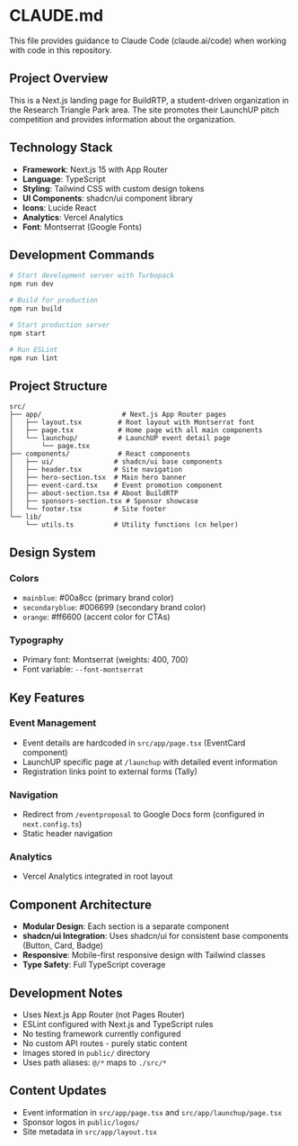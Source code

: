 # CLAUDE.md

This file provides guidance to Claude Code (claude.ai/code) when working with code in this repository.

## Project Overview

This is a Next.js landing page for BuildRTP, a student-driven organization in the Research Triangle Park area. The site promotes their LaunchUP pitch competition and provides information about the organization.

## Technology Stack

- **Framework**: Next.js 15 with App Router
- **Language**: TypeScript
- **Styling**: Tailwind CSS with custom design tokens
- **UI Components**: shadcn/ui component library
- **Icons**: Lucide React
- **Analytics**: Vercel Analytics
- **Font**: Montserrat (Google Fonts)

## Development Commands

```bash
# Start development server with Turbopack
npm run dev

# Build for production
npm run build

# Start production server
npm start

# Run ESLint
npm run lint
```

## Project Structure

```
src/
├── app/                    # Next.js App Router pages
│   ├── layout.tsx         # Root layout with Montserrat font
│   ├── page.tsx           # Home page with all main components
│   └── launchup/          # LaunchUP event detail page
│       └── page.tsx
├── components/            # React components
│   ├── ui/               # shadcn/ui base components
│   ├── header.tsx        # Site navigation
│   ├── hero-section.tsx  # Main hero banner
│   ├── event-card.tsx    # Event promotion component
│   ├── about-section.tsx # About BuildRTP
│   ├── sponsors-section.tsx # Sponsor showcase
│   └── footer.tsx        # Site footer
└── lib/
    └── utils.ts          # Utility functions (cn helper)
```

## Design System

### Colors
- `mainblue`: #00a8cc (primary brand color)
- `secondaryblue`: #006699 (secondary brand color)  
- `orange`: #ff6600 (accent color for CTAs)

### Typography
- Primary font: Montserrat (weights: 400, 700)
- Font variable: `--font-montserrat`

## Key Features

### Event Management
- Event details are hardcoded in `src/app/page.tsx` (EventCard component)
- LaunchUP specific page at `/launchup` with detailed event information
- Registration links point to external forms (Tally)

### Navigation
- Redirect from `/eventproposal` to Google Docs form (configured in `next.config.ts`)
- Static header navigation

### Analytics
- Vercel Analytics integrated in root layout

## Component Architecture

- **Modular Design**: Each section is a separate component
- **shadcn/ui Integration**: Uses shadcn/ui for consistent base components (Button, Card, Badge)
- **Responsive**: Mobile-first responsive design with Tailwind classes
- **Type Safety**: Full TypeScript coverage

## Development Notes

- Uses Next.js App Router (not Pages Router)
- ESLint configured with Next.js and TypeScript rules
- No testing framework currently configured
- No custom API routes - purely static content
- Images stored in `public/` directory
- Uses path aliases: `@/*` maps to `./src/*`

## Content Updates

- Event information in `src/app/page.tsx` and `src/app/launchup/page.tsx`
- Sponsor logos in `public/logos/`
- Site metadata in `src/app/layout.tsx`